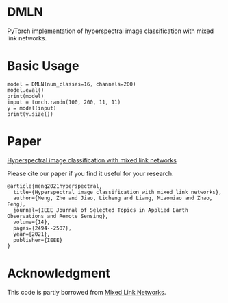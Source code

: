 # DMLN

PyTorch implementation of hyperspectral image classification with mixed link networks.


# Basic Usage

```
model = DMLN(num_classes=16, channels=200)
model.eval()
print(model)
input = torch.randn(100, 200, 11, 11)
y = model(input)
print(y.size())
```

# Paper

[Hyperspectral image classification with mixed link networks](https://ieeexplore.ieee.org/abstract/document/9335013)

Please cite our paper if you find it useful for your research.

```
@article{meng2021hyperspectral,
  title={Hyperspectral image classification with mixed link networks},
  author={Meng, Zhe and Jiao, Licheng and Liang, Miaomiao and Zhao, Feng},
  journal={IEEE Journal of Selected Topics in Applied Earth Observations and Remote Sensing},
  volume={14},
  pages={2494--2507},
  year={2021},
  publisher={IEEE}
}
```

# Acknowledgment

This code is partly borrowed from [Mixed Link Networks](https://github.com/DeepInsight-PCALab/MixNet).
